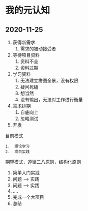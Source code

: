 # 我的元认知



## 2020-11-25

1. 获得新需求
   1. 需求的被动接受者
2. 等待项目资料
   1. 资料不全
   2. 资料过期
3. 学习资料
   1. 无法建立拼图全景，没有权限
   2. 疑问死磕
   3. 想当然
   4. 没有输出，无法对工作进行衡量
4. 需求排期
   1. 自底向上
   2. 忽略测试
5. 开发



目前模式

	1.  理论学习
 	2.  项目实践

期望模式，遵循二八原则，结构化原则

1. 简单入门实践
2. 问题 --> 实践
3. 问题 --> 实践
4. ....
5. 完成一个大项目
6. 总结